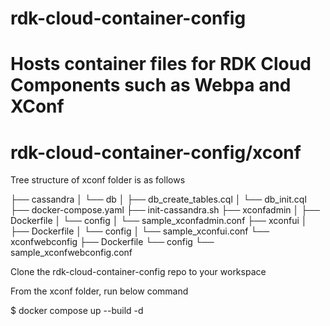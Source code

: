 # rdk-cloud-container-config
Hosts container files for RDK Cloud Components such as Webpa and XConf
=======
# rdk-cloud-container-config/xconf

Tree structure of xconf folder is as follows

├── cassandra
│   └── db
│       ├── db_create_tables.cql
│       └── db_init.cql
├── docker-compose.yaml
├── init-cassandra.sh
├── xconfadmin
│   ├── Dockerfile
│   └── config
│       └── sample_xconfadmin.conf
├── xconfui
│   ├── Dockerfile
│   └── config
│       └── sample_xconfui.conf
└── xconfwebconfig
    ├── Dockerfile
    └── config
        └── sample_xconfwebconfig.conf


Clone the rdk-cloud-container-config repo to your workspace

From the xconf folder,
run below command

$ docker compose up --build -d

